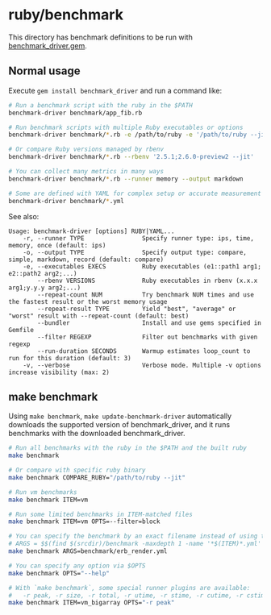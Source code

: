 # ruby/benchmark

This directory has benchmark definitions to be run with
[benchmark\_driver.gem](https://github.com/benchmark-driver/benchmark-driver).

## Normal usage

Execute `gem install benchmark_driver` and run a command like:

```bash
# Run a benchmark script with the ruby in the $PATH
benchmark-driver benchmark/app_fib.rb

# Run benchmark scripts with multiple Ruby executables or options
benchmark-driver benchmark/*.rb -e /path/to/ruby -e '/path/to/ruby --jit'

# Or compare Ruby versions managed by rbenv
benchmark-driver benchmark/*.rb --rbenv '2.5.1;2.6.0-preview2 --jit'

# You can collect many metrics in many ways
benchmark-driver benchmark/*.rb --runner memory --output markdown

# Some are defined with YAML for complex setup or accurate measurement
benchmark-driver benchmark/*.yml
```

See also:

```console
Usage: benchmark-driver [options] RUBY|YAML...
    -r, --runner TYPE                Specify runner type: ips, time, memory, once (default: ips)
    -o, --output TYPE                Specify output type: compare, simple, markdown, record (default: compare)
    -e, --executables EXECS          Ruby executables (e1::path1 arg1; e2::path2 arg2;...)
        --rbenv VERSIONS             Ruby executables in rbenv (x.x.x arg1;y.y.y arg2;...)
        --repeat-count NUM           Try benchmark NUM times and use the fastest result or the worst memory usage
        --repeat-result TYPE         Yield "best", "average" or "worst" result with --repeat-count (default: best)
        --bundler                    Install and use gems specified in Gemfile
        --filter REGEXP              Filter out benchmarks with given regexp
        --run-duration SECONDS       Warmup estimates loop_count to run for this duration (default: 3)
    -v, --verbose                    Verbose mode. Multiple -v options increase visibility (max: 2)
```

## make benchmark

Using `make benchmark`, `make update-benchmark-driver` automatically downloads
the supported version of benchmark\_driver, and it runs benchmarks with the downloaded
benchmark\_driver.

```bash
# Run all benchmarks with the ruby in the $PATH and the built ruby
make benchmark

# Or compare with specific ruby binary
make benchmark COMPARE_RUBY="/path/to/ruby --jit"

# Run vm benchmarks
make benchmark ITEM=vm

# Run some limited benchmarks in ITEM-matched files
make benchmark ITEM=vm OPTS=--filter=block

# You can specify the benchmark by an exact filename instead of using the default argument:
# ARGS = $$(find $(srcdir)/benchmark -maxdepth 1 -name '*$(ITEM)*.yml' -o -name '*$(ITEM)*.rb')
make benchmark ARGS=benchmark/erb_render.yml

# You can specify any option via $OPTS
make benchmark OPTS="--help"

# With `make benchmark`, some special runner plugins are available:
#   -r peak, -r size, -r total, -r utime, -r stime, -r cutime, -r cstime
make benchmark ITEM=vm_bigarray OPTS="-r peak"
```
